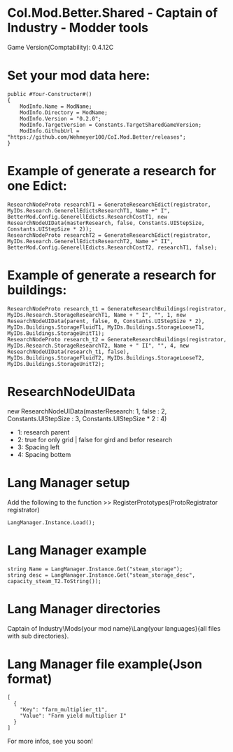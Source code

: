 # CoI.Mod.Better.Shared - Captain of Industry - Modder tools

Game Version(Comptability): 0.4.12C


# Set your mod data here:

	public #Your-Constructer#()
	{
		ModInfo.Name = ModName;
		ModInfo.Directory = ModName;
		ModInfo.Version = "0.2.0";
		ModInfo.TargetVersion = Constants.TargetSharedGameVersion;
		ModInfo.GithubUrl = "https://github.com/Wehmeyer100/CoI.Mod.Better/releases";
	}
    
# Example of generate a research for one Edict:

	ResearchNodeProto researchT1 = GenerateResearchEdict(registrator, MyIDs.Research.GenerellEdictsResearchT1, Name +" I", BetterMod.Config.GenerellEdicts.ResearchCostT1, new ResearchNodeUIData(masterResearch, false, Constants.UIStepSize, Constants.UIStepSize * 2));
	ResearchNodeProto researchT2 = GenerateResearchEdict(registrator, MyIDs.Research.GenerellEdictsResearchT2, Name +" II", BetterMod.Config.GenerellEdicts.ResearchCostT2, researchT1, false);
      
# Example of generate a research for buildings:    
	ResearchNodeProto research_t1 = GenerateResearchBuildings(registrator, MyIDs.Research.StorageResearchT1, Name + " I", "", 1, new ResearchNodeUIData(parent, false, 0, Constants.UIStepSize * 2), MyIDs.Buildings.StorageFluidT1, MyIDs.Buildings.StorageLooseT1, MyIDs.Buildings.StorageUnitT1);
	ResearchNodeProto research_t2 = GenerateResearchBuildings(registrator, MyIDs.Research.StorageResearchT2, Name + " II", "", 4, new ResearchNodeUIData(research_t1, false), MyIDs.Buildings.StorageFluidT2, MyIDs.Buildings.StorageLooseT2, MyIDs.Buildings.StorageUnitT2);
				
# ResearchNodeUIData
	
new ResearchNodeUIData(masterResearch: 1,                                                 false : 2, Constants.UIStepSize : 3, Constants.UIStepSize * 2 : 4)

- 1: research parent
- 2: true for only grid | false for gird and befor research
- 3: Spacing left
- 4: Spacing bottem


# Lang Manager setup

Add the following to the function >> RegisterPrototypes(ProtoRegistrator registrator)

	LangManager.Instance.Load();

# Lang Manager example

	string Name = LangManager.Instance.Get("steam_storage");
	string desc = LangManager.Instance.Get("steam_storage_desc", capacity_steam_T2.ToString());
	
# Lang Manager directories
Captain of Industry\Mods\{your mod name}\Lang\{your languages}\{all files with sub directories}.

# Lang Manager file example(Json format)
	[
	  {
	    "Key": "farm_multiplier_t1",
	    "Value": "Farm yield multiplier I"
	  }
	]
                       
For more infos, see you soon!
